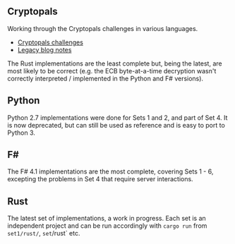 
## Cryptopals

Working through the Cryptopals challenges in various languages.

- [Cryptopals challenges](https://cryptopals.com/)
- [Legacy blog notes](http://learning.tarokuriyama.com/search?q=cryptopals&max-results=20&by-date=true)

The Rust implementations are the least complete but, being the latest, are most likely to be correct (e.g. the ECB byte-at-a-time decryption wasn't correctly interpreted / implemented in the Python and F# versions).

## Python

Python 2.7 implementations were done for Sets 1 and 2, and part of Set 4. It is now deprecated, but can still be used as reference and is easy to port to Python 3.

## F#

The F# 4.1 implementations are the most complete, covering Sets 1 - 6, excepting the problems in Set 4 that require server interactions.

## Rust

The latest set of implementations, a work in progress. Each set is an independent project and can be run accordingly with `cargo run` from `set1/rust/`, `set`/rust` etc.
